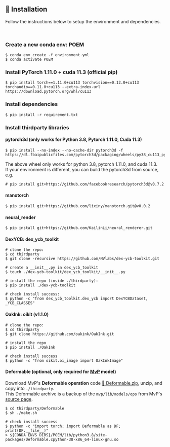 ## :rocket: Installation

Follow the instructions below to setup the environment and dependencies.

&nbsp;

### Create a new conda env: POEM

```shell
$ conda env create -f environment.yml
$ conda activate POEM
```

### Install PyTorch 1.11.0 + cuda 11.3 (official pip)

```shell
$ pip install torch==1.11.0+cu113 torchvision==0.12.0+cu113 torchaudio==0.11.0+cu113 --extra-index-url https://download.pytorch.org/whl/cu113
```

### Install dependencies

```shell
$ pip install -r requirement.txt
```

### Install thirdparty libraries

#### pytorch3d (only works for Python 3.8, Pytorch 1.11.0, Cuda 11.3)

```shell
$ pip install --no-index --no-cache-dir pytorch3d -f https://dl.fbaipublicfiles.com/pytorch3d/packaging/wheels/py38_cu113_pyt1110/download.html
```

The above wheel only works for python 3.8, pytorch 1.11.0, and cuda 11.3.  
If your environment is different, you can build the pytorch3d from source, e.g.

```shell
# pip install git+https://github.com/facebookresearch/pytorch3d@v0.7.2
```

#### manotorch

```shell
$ pip install git+https://github.com/lixiny/manotorch.git@v0.0.2
```

#### neural_render

```shell
$ pip install git+https://github.com/KailinLi/neural_renderer.git
```

#### DexYCB: dex_ycb_toolkit

```shell
# clone the repo:
$ cd thirdparty
$ git clone -recursive https://github.com/NVlabs/dex-ycb-toolkit.git

# create a __init__.py in dex_ycb_toolkit
$ touch ./dex-ycb-toolkit/dex_ycb_toolkit/__init__.py

# install the repo (inside ./thirdparty):
$ pip install ./dex-ycb-toolkit

# check install success:
$ python -c "from dex_ycb_toolkit.dex_ycb import DexYCBDataset, _YCB_CLASSES"
```

#### OakInk: oikit (v1.1.0)

```shell
# clone the repo:
$ cd thirdparty
$ git clone https://github.com/oakink/OakInk.git

# install the repo
$ pip install ./OakInk

# check install success
$ python -c "from oikit.oi_image import OakInkImage"
```

#### Deformable (optional, only required for [MvP](https://arxiv.org/pdf/2111.04076.pdf) model)

Download MvP's **Deformable operation** code [:link: Deformable.zip](https://drive.google.com/file/d/1IEboRin84_HuDzP6Ucu3jqhCas1YHsiD/view?usp=share_link), unzip, and copy into `./thirdparty`.  
This Deformable archive is a backup of the `mvp/lib/models/ops` from MvP's [source page](https://github.com/sail-sg/mvp/tree/8b2ccc576a450841a5b344597cec26e5ac77eaf7/lib/models/ops).

```shell
$ cd thirdparty/Deformable
$ sh ./make.sh

# check install success
$ python -c "import torch; import Deformable as DF; print(DF.__file__)"
> ${CONDA_ENVS_DIRS}/POEM/lib/python3.8/site-packages/Deformable.cpython-38-x86_64-linux-gnu.so
```
